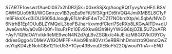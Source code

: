 $START$E1ovswzfAue0l0S7x2hDR2j5k+00xeSSjXq/AoogBQtTyvyArqHF/LBSVGWHQUo9h1U/WGGmrzcv1B3yqEa9dFiU5f3XgrtDt6tVQQ4JmiXMBSL8C1yFm6FkksX+d3iOUS605dJoogkyE1UmRxF4wTzCZ17NObrdXtp/eL5qbA/NVoD6NtrhB1Ep1OUuBLZYMQelL3boFBJhaH/xvmdfClerI7SeRXo8LKGwAlTDv+dUJwe6vnAb/aOvBH00f+1IxuFzPz10EvSXkw8l3h9HyYWGG6bjOZIL5U72xAFR+AyF/1Q9dOAYvIkkReME9woN4N2d7gLBvZSGIix/c4kJEikzM8GGVkIO9YCydd/esGggo4/DMeVWlGOMFFF+Aivb98m80Vz/5eRBRihhDmxlzro9OencQwZosYtqKD4zENohGBe121teU53+1Cye43BveuDIEBoF522Oj/wouIYtnA==$END$